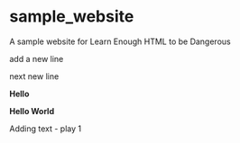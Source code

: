 # sample_website
A sample website for Learn Enough HTML to be Dangerous
<p>add a new line</p>
<p>next new line </p>
<b>Hello</b>
<p>
  <b>Hello World</b>
 </p>
  <body>
  <p>Adding text - play 1</p>
  </body>
</html>
